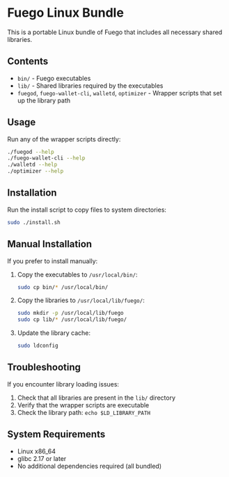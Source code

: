 # Fuego Linux Bundle

This is a portable Linux bundle of Fuego that includes all necessary shared libraries.

## Contents

- `bin/` - Fuego executables
- `lib/` - Shared libraries required by the executables
- `fuegod`, `fuego-wallet-cli`, `walletd`, `optimizer` - Wrapper scripts that set up the library path

## Usage

Run any of the wrapper scripts directly:

```bash
./fuegod --help
./fuego-wallet-cli --help
./walletd --help
./optimizer --help
```

## Installation

Run the install script to copy files to system directories:

```bash
sudo ./install.sh
```

## Manual Installation

If you prefer to install manually:

1. Copy the executables to `/usr/local/bin/`:
   ```bash
   sudo cp bin/* /usr/local/bin/
   ```

2. Copy the libraries to `/usr/local/lib/fuego/`:
   ```bash
   sudo mkdir -p /usr/local/lib/fuego
   sudo cp lib/* /usr/local/lib/fuego/
   ```

3. Update the library cache:
   ```bash
   sudo ldconfig
   ```

## Troubleshooting

If you encounter library loading issues:

1. Check that all libraries are present in the `lib/` directory
2. Verify that the wrapper scripts are executable
3. Check the library path: `echo $LD_LIBRARY_PATH`

## System Requirements

- Linux x86_64
- glibc 2.17 or later
- No additional dependencies required (all bundled)
